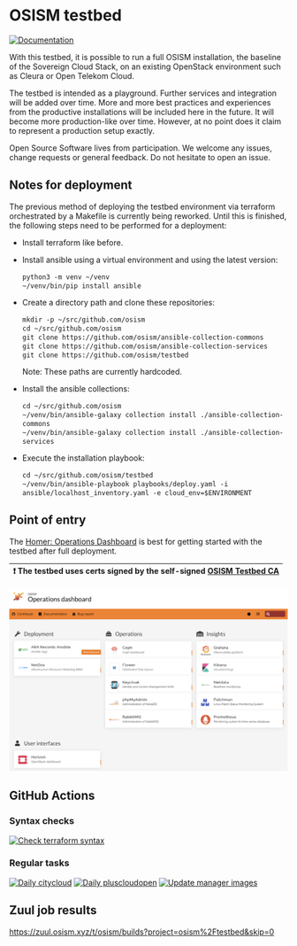 # OSISM testbed

[![Documentation](https://img.shields.io/static/v1?label=&message=documentation&color=blue)](https://docs.osism.tech/testbed)

With this testbed, it is possible to run a full OSISM installation, the baseline
of the Sovereign Cloud Stack, on an existing OpenStack environment such as Cleura
or Open Telekom Cloud.

The testbed is intended as a playground. Further services and integration will be
added over time. More and more best practices and experiences from the productive
installations will be included here in the future. It will become more production-like
over time. However, at no point does it claim to represent a production setup exactly.

Open Source Software lives from participation. We welcome any issues, change requests
or general feedback. Do not hesitate to open an issue.

## Notes for deployment

The previous method of deploying the testbed environment via terraform orchestrated
by a Makefile is currently being reworked. Until this is finished, the following
steps need to be performed for a deployment:

- Install terraform like before.
- Install ansible using a virtual environment and using the latest version:
     ```
     python3 -m venv ~/venv
     ~/venv/bin/pip install ansible
     ```

- Create a directory path and clone these repositories:

     ```
     mkdir -p ~/src/github.com/osism
     cd ~/src/github.com/osism
     git clone https://github.com/osism/ansible-collection-commons
     git clone https://github.com/osism/ansible-collection-services
     git clone https://github.com/osism/testbed

     ```
  Note: These paths are currently hardcoded.

- Install the ansible collections:

     ```
     cd ~/src/github.com/osism
     ~/venv/bin/ansible-galaxy collection install ./ansible-collection-commons
     ~/venv/bin/ansible-galaxy collection install ./ansible-collection-services
     ```

- Execute the installation playbook:

     ```
     cd ~/src/github.com/osism/testbed
     ~/venv/bin/ansible-playbook playbooks/deploy.yaml -i ansible/localhost_inventory.yaml -e cloud_env=$ENVIRONMENT
     ```

## Point of entry

The [Homer: Operations Dashboard](https://homer.testbed.osism.xyz) is best for
getting started with the testbed after full deployment.

| :exclamation: The testbed uses certs signed by the self-signed [OSISM Testbed CA](https://raw.githubusercontent.com/osism/testbed/main/environments/kolla/certificates/ca/testbed.crt) |
|----------------------------------------------------------------------------------------------------------------------------------------------------------------------------------------|

![Operations Dashboard](https://raw.githubusercontent.com/osism/testbed/main/contrib/assets/operations-dashboard.png)

## GitHub Actions

### Syntax checks

[![Check terraform syntax](https://github.com/osism/testbed/actions/workflows/check-terraform-syntax.yml/badge.svg)](https://github.com/osism/testbed/actions/workflows/check-terraform-syntax.yml)

### Regular tasks

[![Daily citycloud](https://github.com/osism/testbed/actions/workflows/daily-citycloud.yml/badge.svg)](https://github.com/osism/testbed/actions/workflows/daily-citycloud.yml)
[![Daily pluscloudopen](https://github.com/osism/testbed/actions/workflows/daily-pluscloudopen.yml/badge.svg)](https://github.com/osism/testbed/actions/workflows/daily-pluscloudopen.yml)
[![Update manager images](https://github.com/osism/testbed/actions/workflows/update-manager-images.yml/badge.svg)](https://github.com/osism/testbed/actions/workflows/update-manager-images.yml)

## Zuul job results

https://zuul.osism.xyz/t/osism/builds?project=osism%2Ftestbed&skip=0
